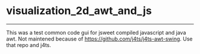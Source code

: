 # visualization_2d_awt_and_js

---

This was a test common code gui for jsweet compiled javascript and java awt. Not maintened because of https://github.com/j4ts/j4ts-awt-swing. Use that repo and j4ts.
 
